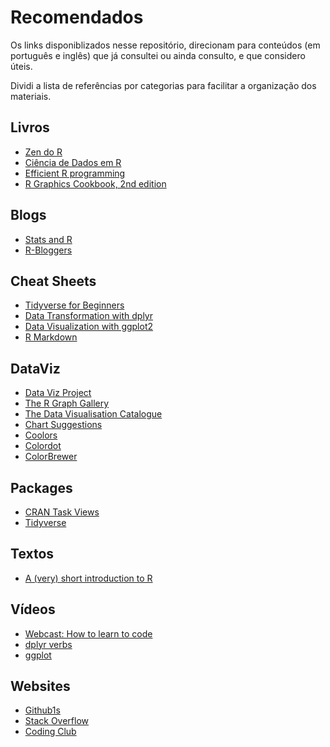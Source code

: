 # Recomendados

Os links disponiblizados nesse repositório, direcionam para conteúdos (em português e inglês) 
que já consultei ou ainda consulto, e que considero úteis.

Dividi a lista de referências por categorias para facilitar a organização dos materiais.

## Livros

- [Zen do R](https://curso-r.github.io/zen-do-r/index.html)
- [Ciência de Dados em R](https://livro.curso-r.com/index.html)
- [Efficient R programming](https://csgillespie.github.io/efficientR/)
- [R Graphics Cookbook, 2nd edition](https://r-graphics.org/)

## Blogs

- [Stats and R](https://statsandr.com/)
- [R-Bloggers](https://www.r-bloggers.com)

## Cheat Sheets

- [Tidyverse for Beginners](https://datacamp-community-prod.s3.amazonaws.com/e63a8f6b-2aa3-4006-89e0-badc294b179c)
- [Data Transformation with dplyr](https://cdn.rawgit.com/rstudio/cheatsheets/85b5a5e2/data-transformation.pdf)
- [Data Visualization with ggplot2](https://cdn.rawgit.com/rstudio/cheatsheets/85b5a5e2/data-visualization-2.1.pdf)
- [R Markdown](https://www.rstudio.com/wp-content/uploads/2015/02/rmarkdown-cheatsheet.pdf)

## DataViz

- [Data Viz Project](https://datavizproject.com/)
- [The R Graph Gallery](http://www.r-graph-gallery.com/)
- [The Data Visualisation Catalogue](https://datavizcatalogue.com/about.html)
- [Chart Suggestions](https://extremepresentation.typepad.com/files/choosing-a-good-chart-09.pdf)
- [Coolors](https://coolors.co/)
- [Colordot](https://color.hailpixel.com/#)
- [ColorBrewer](https://colorbrewer2.org/#type=sequential&scheme=BuGn&n=3)

## Packages

- [CRAN Task Views](https://cran.r-project.org/web/views/)
- [Tidyverse](https://www.tidyverse.org/)

## Textos

- [A (very) short introduction to R](https://cran.r-project.org/doc/contrib/Torfs+Brauer-Short-R-Intro.pdf)

## Vídeos

- [Webcast: How to learn to code](https://www.nature.com/articles/d41586-021-01638-z)
- [dplyr verbs](https://calmcode.io/dplyr-verbs/introduction.html)
- [ggplot](https://calmcode.io/ggplot/introduction.html)

## Websites

- [Github1s](https://calmcode.io/websites/github1s.html)
- [Stack Overflow](https://stackoverflow.com/)
- [Coding Club](https://ourcodingclub.github.io/)
